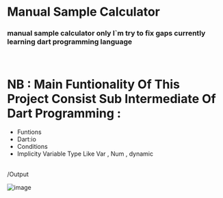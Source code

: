 <h1>Manual Sample Calculator</h1>
<h3 >manual sample calculator only I`m try to fix gaps currently learning dart programming language</h3>
<br>
<h1>NB : Main Funtionality Of This Project Consist Sub Intermediate Of Dart Programming : </h1>
<ul>
<li>Funtions</li>
<li>Dart:io</li>
<li>Conditions</li>
<li>Implicity Variable Type Like Var , Num , dynamic </li>
</ul>
<br>
/Output 

![image](https://github.com/Miirshe/sample_calculator/assets/126691024/57f5c07a-516e-458c-b838-fcf0c2cdd490)

